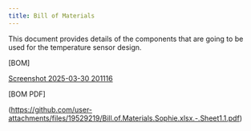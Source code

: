 ```yaml
---
title: Bill of Materials
---
```


This document provides details of the components that are going to be used for the temperature sensor design.


[BOM]

[Screenshot 2025-03-30 201116](https://github.com/user-attachments/assets/fd5f9b8e-3688-4402-911c-3d3e8c2df349)

[BOM PDF] 

(https://github.com/user-attachments/files/19529219/Bill.of.Materials.Sophie.xlsx.-.Sheet1.1.pdf)
